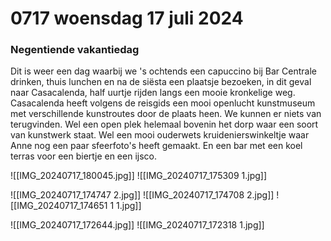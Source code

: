 # 0717 woensdag 17 juli 2024
### Negentiende vakantiedag
Dit is weer een dag waarbij we 's ochtends een capuccino bij Bar Centrale drinken, thuis lunchen en na de siësta een plaatsje bezoeken, in dit geval naar Casacalenda, half uurtje rijden langs een mooie kronkelige weg. Casacalenda heeft volgens de reisgids een mooi openlucht kunstmuseum met verschillende kunstroutes door de plaats heen. We kunnen er niets van terugvinden. Wel een open plek helemaal bovenin het dorp waar een soort van kunstwerk staat. Wel een mooi ouderwets kruidenierswinkeltje waar Anne nog een paar sfeerfoto's heeft gemaakt. En een bar met een koel terras voor een biertje en een ijsco. 


![[IMG_20240717_180045.jpg]]
![[IMG_20240717_175309 1.jpg]]

![[IMG_20240717_174747 2.jpg]]
![[IMG_20240717_174708 2.jpg]]
![[IMG_20240717_174651 1 1.jpg]]

![[IMG_20240717_172644.jpg]]
![[IMG_20240717_172318 1.jpg]]

